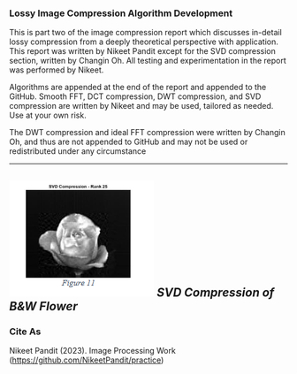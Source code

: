 ### Lossy Image Compression Algorithm Development
This is part two of the image compression report which discusses in-detail lossy compression from a deeply theoretical perspective with application. This report was written by Nikeet Pandit except for the SVD compression section, written by Changin Oh. All testing and experimentation in the report was performed by Nikeet. 

Algorithms are appended at the end of the report and appended to the GitHub. Smooth FFT, DCT compression, DWT compression, and SVD compression are written by Nikeet and may be used, tailored as needed. Use at your own risk. 

The DWT compression and ideal FFT compression were written by Changin Oh, and thus are not appended to GitHub and may not be used or redistributed under any circumstance

--------------------------------------------
![This is an image](https://github.com/NikeetPandit/projects/blob/main/Lossy%20Image%20Compression/functions/IM/read_me_IM.PNG)
*SVD Compression of B&W Flower*
--------------------------------------------

### Cite As
Nikeet Pandit (2023). Image Processing Work (https://github.com/NikeetPandit/practice)
